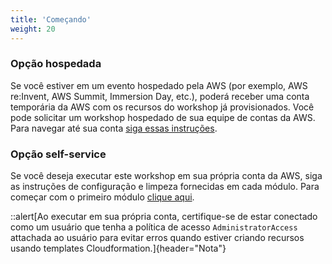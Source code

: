 ```yaml
---
title: 'Começando'
weight: 20
---
```


### Opção hospedada
Se você estiver em um evento hospedado pela AWS (por exemplo, AWS re\:Invent, AWS Summit, Immersion Day, etc.), poderá receber uma conta temporária da AWS com os recursos do workshop já provisionados. Você pode solicitar um workshop hospedado de sua equipe de contas da AWS. Para navegar até sua conta [siga essas instruções](./event-engine).

### Opção self-service
Se você deseja executar este workshop em sua própria conta da AWS, siga as instruções de configuração e limpeza fornecidas em cada módulo. Para começar com o primeiro módulo [clique aqui](../module-1).

::alert[Ao executar em sua própria conta, certifique-se de estar conectado como um usuário que tenha a política de acesso `AdministratorAccess` attachada ao usuário para evitar erros quando estiver criando recursos usando templates Cloudformation.]{header="Nota"}
